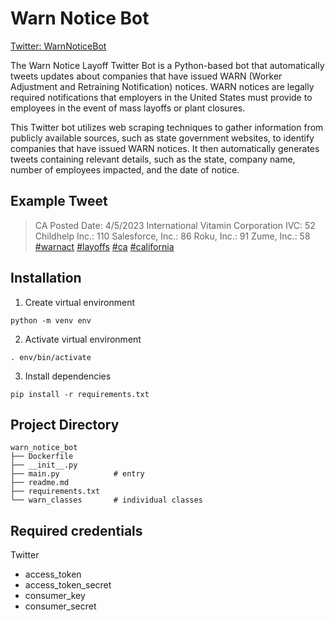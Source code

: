 # Warn Notice Bot

[Twitter: WarnNoticeBot](https://twitter.com/WarnNoticeBot/)

The Warn Notice Layoff Twitter Bot is a Python-based bot that automatically tweets updates about companies that have issued WARN (Worker Adjustment and Retraining Notification) notices. WARN notices are legally required notifications that employers in the United States must provide to employees in the event of mass layoffs or plant closures. 

This Twitter bot utilizes web scraping techniques to gather information from publicly available sources, such as state government websites, to identify companies that have issued WARN notices. It then automatically generates tweets containing relevant details, such as the state, company name, number of employees impacted, and the date of notice.

## Example Tweet

> CA Posted Date: 4/5/2023 
> International Vitamin Corporation IVC: 52 
> Childhelp Inc.: 110 
> Salesforce, Inc.: 86 
> Roku, Inc.: 91 
> Zume, Inc.: 58
> [#warnact](https://twitter.com/hashtag/warnact?src=hashtag_click)  [#layoffs](https://twitter.com/hashtag/layoffs?src=hashtag_click)  [#ca](https://twitter.com/hashtag/ca?src=hashtag_click)  [#california](https://twitter.com/hashtag/california?src=hashtag_click)

## Installation
1. Create virtual environment
 ```console
python -m venv env 
 ```
2. Activate virtual environment
```console
. env/bin/activate 
 ```
 3. Install dependencies
```console
pip install -r requirements.txt 
 ```

## Project Directory
```console
warn_notice_bot
├── Dockerfile
├── __init__.py
├── main.py            # entry
├── readme.md
├── requirements.txt
└── warn_classes       # individual classes
```

## Required credentials
Twitter

 - access_token
 - access_token_secret
 - consumer_key
 - consumer_secret



